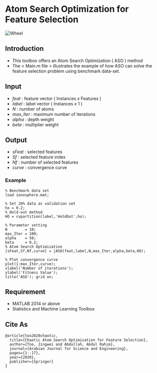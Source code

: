 # Atom Search Optimization for Feature Selection

![Wheel](https://www.mathworks.com/matlabcentral/mlc-downloads/downloads/2f88f03f-4813-4247-9322-275df5cead77/028b33c2-ea8c-4fd7-9520-7277eac17a41/images/1595500066.JPG)


## Introduction
* This toolbox offers an Atom Search Optimization ( ASO ) method  
* The < Main.m file > illustrates the example of how ASO can solve the feature selection problem using benchmark data-set. 


## Input
* *feat*     : feature vector ( Instances *x* Features )
* *label*    : label vector ( Instances *x* 1 )
* *N*        : number of atoms
* *max_Iter* : maximum number of iterations
* *alpha*    : depth weight
* *beta*     : multiplier weight


## Output
* *sFeat*    : selected features
* *Sf*       : selected feature index
* *Nf*       : number of selected features
* *curve*    : convergence curve


### Example
```code
% Benchmark data set 
load ionosphere.mat;  

% Set 20% data as validation set
ho = 0.2; 
% Hold-out method
HO = cvpartition(label,'HoldOut',ho);

% Parameter setting
N        = 10; 
max_Iter = 100; 
alpha    = 50; 
beta     = 0.2;
% Atom Search Optimization
[sFeat,Sf,Nf,curve] = jASO(feat,label,N,max_Iter,alpha,beta,HO);

% Plot convergence curve
plot(1:max_Iter,curve);
xlabel('Number of iterations');
ylabel('Fitness Value');
title('ASO'); grid on;
```


## Requirement
* MATLAB 2014 or above
* Statistics and Machine Learning Toolbox


## Cite As
```code
@article{too2020chaotic,
  title={Chaotic Atom Search Optimization for Feature Selection},
  author={Too, Jingwei and Abdullah, Abdul Rahim},
  journal={Arabian Journal for Science and Engineering},
  pages={1--17},
  year={2020},
  publisher={Springer}
}
```

